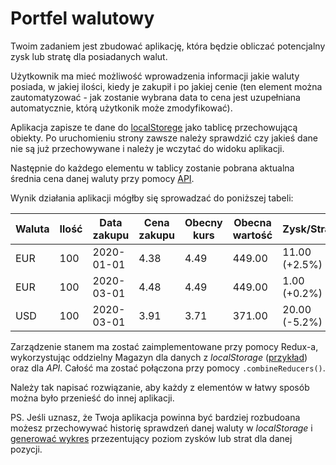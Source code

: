 # Portfel walutowy

Twoim zadaniem jest zbudować aplikację, która będzie obliczać potencjalny zysk lub stratę dla posiadanych walut.

Użytkownik ma mieć możliwość wprowadzenia informacji jakie waluty posiada, w jakiej ilości, kiedy je zakupił i po jakiej cenie (ten element można zautomatyzować - jak zostanie wybrana data to cena jest uzupełniana automatycznie, którą użytkonik może zmodyfikować). 

Aplikacja zapisze te dane do [localStorege](https://frontstack.pl/czym-jest-local-storage-i-jak-uzywac/) jako tablicę przechowującą obiekty. Po uruchomieniu strony zawsze należy sprawdzić czy jakieś dane nie są już przechowywane i należy je wczytać do widoku aplikacji.

Następnie do każdego elementu w tablicy zostanie pobrana aktualna średnia cena danej waluty przy pomocy [API](https://exchangeratesapi.io/).

Wynik działania aplikacji mógłby się sprowadzać do poniższej tabeli:

| Waluta | Ilość | Data zakupu | Cena zakupu | Obecny kurs | Obecna wartość | Zysk/Strata |
| --- | --- | --- | --- | --- | --- | --- |
| EUR | 100 | 2020-01-01 | 4.38 | 4.49 | 449.00 | 11.00 (+2.5%) |
| EUR | 100 | 2020-03-01 | 4.48 | 4.49 | 449.00 |  1.00 (+0.2%) |
| USD | 100 | 2020-03-01 | 3.91 | 3.71 | 371.00 |  20.00 (-5.2%) |

Zarządzenie stanem ma zostać zaimplementowane przy pomocy Redux-a, wykorzystując oddzielny Magazyn dla danych z *localStorage* ([przykład](https://dev.to/link2twenty/react-redux-and-localstorage-2lih)) oraz dla *API*. Całość ma zostać połączona przy pomocy `.combineReducers()`.

Należy tak napisać rozwiązanie, aby każdy z elementów w łatwy sposób można było przenieść do innej aplikacji.


PS. Jeśli uznasz, że Twoja aplikacja powinna być bardziej rozbudoana możesz przechowywać historię sprawdzeń danej waluty w *localStorage* i [generować wykres](https://github.com/jerairrest/react-chartjs-2) przezentujący poziom zysków lub strat dla danej pozycji.